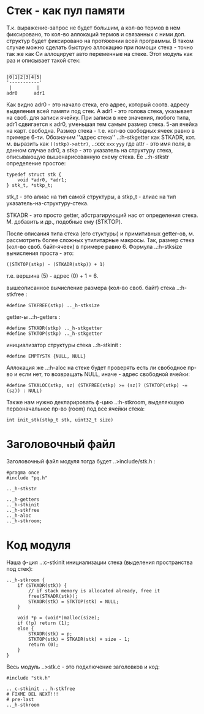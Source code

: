 Стек - как пул памяти
=====================

Т.к. выражение-запрос не будет большим, а кол-во термов в нем фиксировано,
то кол-во аллокаций термов и связанных с ними доп. структур будет фиксировано
на протяжении всей программы. В таком случае можно сделать быструю аллокацию
при помощи стека - точно так же как Си аллоцирует авто переменные на стеке.
Этот модуль как раз и описывает такой стек:

     ___________
    |0|1|2|3|4|5|
    '-----------'
     |         |
    adr0      adr1

Как видно adr0 - это начало стека, его адрес, который соотв. адресу выделения
всей памяти под стек. А adr1 - это голова стека, указывает на своб. для
записи ячейку. При записи в нее значения, любого типа, adr1 сдвигается к adr0,
уменьшая тем самым размер стека. 5-ая ячейка на карт. свободна. Размер стека -
т.е. кол-во свободных ячеек равно в примере 6-ти. Обозначим ''адрес стека''
..:h-stkgetter как STKADR, кот. м. выразить как `((stkp)->attr)`, ..:xxx `xxx`
`yyy` где attr - это
имя поля, в данном случае adr0, а stkp - это указатель на структуру стека,
описывающую вышенарисованную схему стека. Ее ..:h-stkstr определение простое:

    typedef struct stk {
        void *adr0, *adr1;
    } stk_t, *stkp_t;

stk\_t - это алиас на тип самой структуры, а stkp_t - алиас на тип
указатель-на-структуру-стека.

STKADR - это просто getter, абстрагирующий нас от определения стека. М.
добавить и др., подобныe ему (STKTOP).

После описания типа стека (его стуктуры) и примитивных getter-ов, м.
рассмотреть более сложных утилитарные макросы. Так, размер стека (кол-во своб.
байт-ячеек) в примере равно 6. Формула ..:h-stksize вычисления проста - это:

    ((STKTOP(stkp) - (STKADR(stkp)) + 1)

т.е. вершина (5) - адрес (0) + 1 = 6.

вышеописанное вычисление размера (кол-во своб. байт) стека ..:h-stkfree :

    #define STKFREE(stkp) .._h-stksize

getter-ы ..:h-getters :

    #define STKADR(stkp) .._h-stkgetter
    #define STKTOP(stkp) .._h-stkgetter

инициализатор структуры стека ..:h-stkinit :

    #define EMPTYSTK {NULL, NULL}

Аллокация же ..:h-aloc на стеке будет проверять есть ли свободное пр-во и если
нет, то возвращать NULL, иначе - адрес свободной ячейки:

    #define STKALOC(stkp, sz) (STKFREE(stkp) >= (sz)? (STKTOP(stkp) -= (sz)) : NULL)

Также нам нужно декларировать ф-цию ..:h-stkroom, выделяющую первоначальное
пр-во (room) под все ячейки стека:

    int init_stk(stkp_t stk, uint32_t size)


Заголовочный файл
=================

Заголовочный файл модуля тогда будет ..>include/stk.h :

    #pragma once
    #include "pq.h"

    .._h-stkstr

	.._h-getters
	.._h-stkinit
	.._h-stkfree
	.._h-aloc
    .._h-stkroom;


Код модуля
==========

Наша ф-ция ..:c-stkinit инициализации стека (выделения пространства под стек):

    .._h-stkroom {
        if (STKADR(stk)) {
            // if stack memory is allocated already, free it
            free(STKADR(stk));
            STKADR(stk) = STKTOP(stk) = NULL;
        }

        void *p = (void*)malloc(size);
        if (!p) return (1);
        else {
            STKADR(stk) = p;
            STKTOP(stk) = STKADR(stk) + size - 1;
            return (0);
        }
    }

Весь модуль ..>stk.c - это подключение заголовков и код:

    #include "stk.h"

    .._c-stkinit .._h-stkfree
    # FIXME DEL NEXT!!!
    # pre-last
    .._h-stkroom
